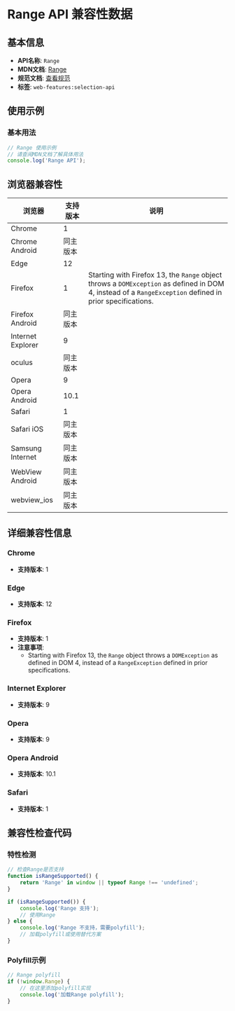 # Range API 兼容性数据

## 基本信息

- **API名称**: `Range`
- **MDN文档**: [Range](https://developer.mozilla.org/docs/Web/API/Range)
- **规范文档**: [查看规范](https://dom.spec.whatwg.org/#interface-range,https://w3c.github.io/DOM-Parsing/#extensions-to-the-range-interface,https://drafts.csswg.org/cssom-view/#extensions-to-the-range-interface)
- **标签**: `web-features:selection-api`

## 使用示例

### 基本用法

```javascript
// Range 使用示例
// 请查阅MDN文档了解具体用法
console.log('Range API');
```

## 浏览器兼容性

| 浏览器 | 支持版本 | 说明 |
|--------|----------|------|
| Chrome | 1 |  |
| Chrome Android | 同主版本 |  |
| Edge | 12 |  |
| Firefox | 1 | Starting with Firefox 13, the `Range` object throws a `DOMException` as defined in DOM 4, instead of a `RangeException` defined in prior specifications. |
| Firefox Android | 同主版本 |  |
| Internet Explorer | 9 |  |
| oculus | 同主版本 |  |
| Opera | 9 |  |
| Opera Android | 10.1 |  |
| Safari | 1 |  |
| Safari iOS | 同主版本 |  |
| Samsung Internet | 同主版本 |  |
| WebView Android | 同主版本 |  |
| webview_ios | 同主版本 |  |

## 详细兼容性信息

### Chrome

- **支持版本**: 1

### Edge

- **支持版本**: 12

### Firefox

- **支持版本**: 1
- **注意事项**:
  - Starting with Firefox 13, the `Range` object throws a `DOMException` as defined in DOM 4, instead of a `RangeException` defined in prior specifications.

### Internet Explorer

- **支持版本**: 9

### Opera

- **支持版本**: 9

### Opera Android

- **支持版本**: 10.1

### Safari

- **支持版本**: 1

## 兼容性检查代码

### 特性检测

```javascript
// 检查Range是否支持
function isRangeSupported() {
    return 'Range' in window || typeof Range !== 'undefined';
}

if (isRangeSupported()) {
    console.log('Range 支持');
    // 使用Range
} else {
    console.log('Range 不支持，需要polyfill');
    // 加载polyfill或使用替代方案
}
```

### Polyfill示例

```javascript
// Range polyfill
if (!window.Range) {
    // 在这里添加polyfill实现
    console.log('加载Range polyfill');
}
```

